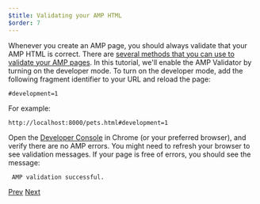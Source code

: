 ```yaml
---
$title: Validating your AMP HTML 
$order: 7
---
```


Whenever you create an AMP page, you should always validate that your AMP HTML is correct. There are [several methods that you can use to validate your AMP pages](/docs/guides/validate.html).  In this tutorial, we'll enable the AMP Validator by turning on the developer mode.  To turn on the developer mode, add the following fragment identifier to your URL and reload the page:

```text
#development=1
```

For example:

```text
http://localhost:8000/pets.html#development=1 
```

Open the [Developer Console](https://developer.chrome.com/devtools/docs/console) in Chrome (or your preferred browser), and verify there are no AMP errors. You might need to refresh your browser to see validation messages. If your page is free of errors, you should see the message:

```text
 AMP validation successful.
```

<div class="prev-next-buttons">
  <a class="button prev-button" href="/docs/design/visual_story/create_bookend.html"><span class="arrow-prev">Prev</span></a>
  <a class="button next-button" href="/docs/design/visual_story/congratulations.html"><span class="arrow-next">Next</span></a>
</div>
